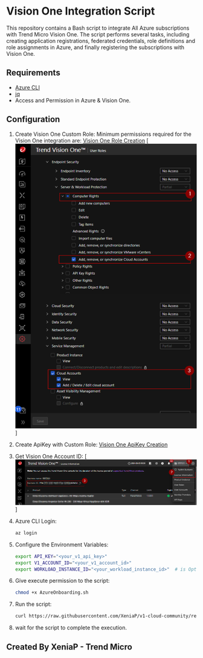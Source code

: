 # Vision One Integration Script

This repository contains a Bash script to integrate All Azure subscriptions with Trend Micro Vision One. The script performs several tasks, including creating application registrations, federated credentials, role definitions and role assignments in Azure, and finally registering the subscriptions with Vision One.

## Requirements

- [Azure CLI](https://docs.microsoft.com/en-us/cli/azure/install-azure-cli)
- [jq](https://stedolan.github.io/jq/download/)
- Access and Permission in Azure & Vision One.

## Configuration

1. Create Vision One Custom Role:
    Minimum permissions required for the Vision One integration are:
    [Vision One Role Creation](https://docs.trendmicro.com/en-us/documentation/article/trend-vision-one-configuring-custom-user-roles#GUID-BED80320-70E5-47C4-9530-CC26073D469D-7dm92w)
    [![Role Permissions](img/V1_RoleDefinition.png)]

2. Create ApiKey with Custom Role:
    [Vision One ApiKey Creation](https://docs.trendmicro.com/en-us/documentation/article/trend-vision-one-configuring-api-keys#GUID-3D3A3A3D-3D3A-4D3A-3D3A-3D3A3D3A3D3A-7dm92w)

3. Get Vision One Account ID:
    [![Vision One Account ID](img/VisionOneAccountID.png)]
   
4. Azure CLI Login:
    ```sh
    az login
    ```

5. Configure the Environment Variables:
    ```sh
    export API_KEY="<your_v1_api_key>"
    export V1_ACCOUNT_ID="<your_v1_account_id>"
    export WORKLOAD_INSTANCE_ID="<your_workload_instance_id>"  # is Optional of you don't have it
    ```
6. Give execute permission to the script:
    ```sh
    chmod +x AzureOnboarding.sh
    ```
7. Run the script:
    ```sh
    curl https://raw.githubusercontent.com/XeniaP/v1-cloud-community/refs/heads/main/CAM/Azure/Onboarding/azure-bash-all-subscription-integration/AzureCleanOnboarding.sh | bash
    ```
8. wait for the script to complete the execution.

## Created By XeniaP - Trend Micro
